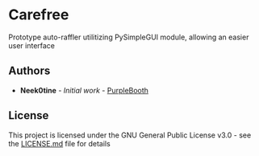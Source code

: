 # Carefree

Prototype auto-raffler utilitizing PySimpleGUI module, allowing an easier user interface

## Authors

* **Neek0tine** - *Initial work* - [PurpleBooth](https://github.com/Neek0tine)

## License

This project is licensed under the GNU General Public License v3.0 - see the [LICENSE.md](LICENSE.md) file for details

